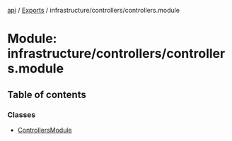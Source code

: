 [api](../README.md) / [Exports](../modules.md) / infrastructure/controllers/controllers.module

# Module: infrastructure/controllers/controllers.module

## Table of contents

### Classes

- [ControllersModule](../classes/infrastructure_controllers_controllers_module.ControllersModule.md)
